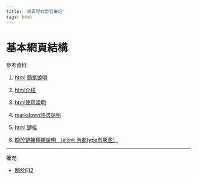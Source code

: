 ```yaml
---
title: '網頁程式學習筆記'
tags: html
---
```

# 基本網頁結構
參考資料
1.  [html 簡單說明](https://developer.mozilla.org/zh-TW/docs/Learn/HTML)  
    
2.  [html介紹](https://developer.mozilla.org/zh-TW/docs/Learn/HTML/Introduction_to_HTML/Getting_started)  
    
3.  [html使用說明](https://www.w3school.com.cn/html/html_jianjie.asp)
4.  [markdown語法說明](https://markdown.tw/#overview)
5.  [html 鏈接](https://www.evernote.com/shard/s590/sh/4da53bfa-9ae4-46bc-9596-2bdcfad5ec1e/24767db841dafa7d3cce11f1979c8701)
6.  [關於鏈接種類說明 （allink 內部type有哪些）](https://www.iana.org/assignments/media-types/media-types.xhtml)
---
補充
* [關於F12](https://developers.google.com/web/tools/chrome-devtools/?hl=zh-tw&fbclid=IwAR01tuTctQcHiMBQKr2iQy9zymlFU3uVRlbauDjP4V2cwTFt5UhHCd5r-1c)
